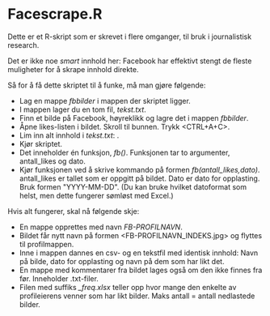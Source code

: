 Facescrape.R
============

Dette er et R-skript som er skrevet i flere omganger, til bruk i journalistisk research.

Det er ikke noe *smart* innhold her: Facebook har effektivt stengt de fleste muligheter for å skrape innhold direkte.

Så for å få dette skriptet til å funke, må man gjøre følgende:

- Lag en mappe *fbbilder* i mappen der skriptet ligger.
- I mappen lager du en tom fil, *tekst.txt*.
- Finn et bilde på Facebook, høyreklikk og lagre det i mappen *fbbilder*.
- Åpne likes-listen i bildet. Skroll til bunnen. Trykk <CTRL+A+C>.
- Lim inn alt innhold i *tekst.txt*: <CTRL-A-V>.
- Kjør skriptet.
- Det inneholder én funksjon, *fb()*. Funksjonen tar to argumenter, antall_likes og dato.
- Kjør funksjonen ved å skrive kommando på formen *fb(antall_likes,dato)*. antall_likes er tallet som er oppgitt på bildet. Dato er dato for opplasting. Bruk formen "YYYY-MM-DD". (Du kan bruke hvilket datoformat som helst, men dette fungerer sømløst med Excel.)

Hvis alt fungerer, skal nå følgende skje:
- En mappe opprettes med navn *FB-PROFILNAVN*.
- Bildet får nytt navn på formen <FB-PROFILNAVN_INDEKS.jpg> og flyttes til profilmappen.
- Inne i mappen dannes en csv- og en tekstfil med identisk innhold: Navn på bilde, dato for opplasting og navn på dem som har likt det.
- En mappe med kommentarer fra bildet lages også om den ikke finnes fra før. Inneholder .txt-filer.
- Filen med suffiks *_freq.xlsx* teller opp hvor mange den enkelte av profileierens venner som har likt bilder. Maks antall = antall nedlastede bilder.

